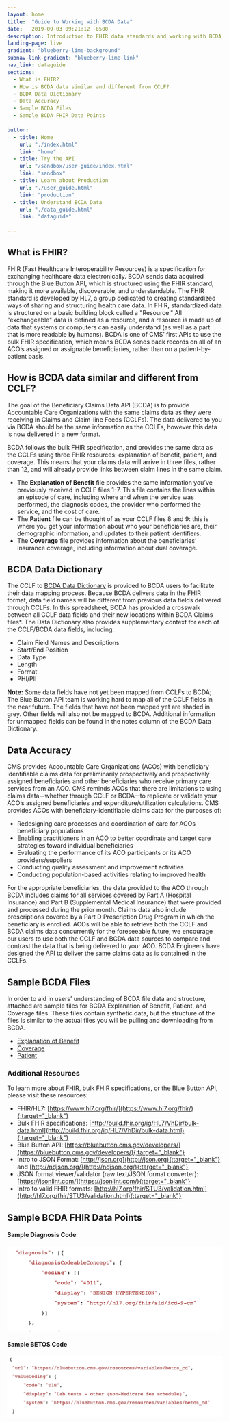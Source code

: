 ```yaml
---
layout: home
title:  "Guide to Working with BCDA Data"
date:   2019-09-03 09:21:12 -0500
description: Introduction to FHIR data standards and working with BCDA data.
landing-page: live
gradient: "blueberry-lime-background"
subnav-link-gradient: "blueberry-lime-link"
nav_link: dataguide
sections:
  - What is FHIR?
  - How is BCDA data similar and different from CCLF?
  - BCDA Data Dictionary
  - Data Accuracy
  - Sample BCDA Files
  - Sample BCDA FHIR Data Points

button:
  - title: Home
    url: "./index.html"
    link: "home"
  - title: Try the API
    url: "/sandbox/user-guide/index.html"
    link: "sandbox"
  - title: Learn about Production
    url: "./user_guide.html"
    link: "production"
  - title: Understand BCDA Data
    url: "./data_guide.html"
    link: "dataguide"

---
```


## What is FHIR?
FHIR (Fast Healthcare Interoperability Resources) is a specification for exchanging healthcare data electronically. BCDA sends data acquired through the Blue Button API, which is structured using the FHIR standard, making it more available, discoverable, and understandable. The FHIR standard is developed by HL7, a group dedicated to creating standardized ways of sharing and structuring health care data.
In FHIR, standardized data is structured on a basic building block called a "Resource." All "exchangeable" data is defined as a resource, and a resource is made up of data that systems or computers can easily understand (as well as a part that is more readable by humans).
BCDA is one of CMS’ first APIs to use the bulk FHIR specification, which means BCDA sends back records on all of an ACO’s assigned or assignable beneficiaries, rather than on a patient-by-patient basis.

## How is BCDA data similar and different from CCLF?
The goal of the Beneficiary Claims Data API (BCDA) is to provide Accountable Care Organizations with the same claims data as they were receiving in Claims and Claim-line Feeds (CCLFs). The data delivered to you via BCDA should be the same information as the CCLFs, however this data is now delivered in a new format.

BCDA follows the bulk FHIR specification, and provides the same data as the CCLFs using three FHIR resources: explanation of benefit, patient, and coverage. This means that your claims data will arrive in three files, rather than 12, and will already provide links between claim lines in the same claim.

* The **Explanation of Benefit** file provides the same information you’ve previously received in CCLF files 1-7. This file contains the lines within an episode of care, including where and when the service was performed, the diagnosis codes, the provider who performed the service, and the cost of care.
* The **Patient** file can be thought of as your CCLF files 8 and 9: this is where you get your information about who your beneficiaries are, their demographic information, and updates to their patient identifiers.
* The **Coverage** file provides information about the beneficiaries’ insurance coverage, including information about dual coverage.

## BCDA Data Dictionary
The CCLF to [BCDA Data Dictionary](assets/data/CCLF_BCDA_BB_Crosswalk.xlsx) is provided to BCDA users to facilitate their data mapping process. Because BCDA delivers data in the FHIR format, data field names will be different from previous data fields delivered through CCLFs. In this spreadsheet, BCDA has provided a crosswalk between all CCLF data fields and their new locations within BCDA Claims files*. The Data Dictionary also provides supplementary context for each of the CCLF/BCDA data fields, including:
* Claim Field Names and Descriptions
* Start/End Position
* Data Type
* Length
* Format
* PHI/PII

**Note:** Some data fields have not yet been mapped from CCLFs to BCDA; The Blue Button API team is working hard to map all of the CCLF fields in the near future. The fields that have not been mapped yet are shaded in grey. Other fields will also not be mapped to BCDA. Additional information for unmapped fields can be found in the notes column of the BCDA Data Dictionary.

## Data Accuracy
CMS provides Accountable Care Organizations (ACOs) with beneficiary identifiable claims data for preliminarily prospectively and prospectively assigned beneficiaries and other beneficiaries who receive primary care services from an ACO. CMS reminds ACOs that there are limitations to using claims data--whether through CCLF or BCDA--to replicate or validate your ACO’s assigned beneficiaries and expenditure/utilization calculations. CMS provides ACOs with beneficiary-identifiable claims data for the purposes of:
* Redesigning care processes and coordination of care for ACOs beneficiary populations
* Enabling practitioners in an ACO to better coordinate and target care strategies toward individual beneficiaries
* Evaluating the performance of its ACO participants or its ACO providers/suppliers
* Conducting quality assessment and improvement activities
* Conducting population-based activities relating to improved health

For the appropriate beneficiaries, the data provided to the ACO through BCDA includes claims for all services covered by Part A (Hospital Insurance) and Part B (Supplemental Medical Insurance) that were provided and processed during the prior month. Claims data also include prescriptions covered by a Part D Prescription Drug Program in which the beneficiary is enrolled. ACOs will be able to retrieve both the CCLF and BCDA claims data concurrently for the foreseeable future; we encourage our users to use both the CCLF and BCDA data sources to compare and contrast the data that is being delivered to your ACO. BCDA Engineers have designed the API to deliver the same claims data as is contained in the CCLFs.

## Sample BCDA Files
In order to aid in users’ understanding of BCDA file data and structure, attached are sample files for BCDA Explanation of Benefit, Patient, and Coverage files. These files contain synthetic data, but the structure of the files is similar to the actual files you will be pulling and downloading from BCDA.

* [Explanation of Benefit](assets/data/ExplanationOfBenefit.ndjson)
* [Coverage](assets/data/Coverage.ndjson)
* [Patient](assets/data/Patient.ndjson)

### Additional Resources
To learn more about FHIR, bulk FHIR specifications, or the Blue Button API, please visit these resources:

* FHIR/HL7: [https://www.hl7.org/fhir/](https://www.hl7.org/fhir/){:target="_blank"}
* Bulk FHIR specifications: [http://build.fhir.org/ig/HL7/VhDir/bulk-data.html](http://build.fhir.org/ig/HL7/VhDir/bulk-data.html){:target="_blank"}
* Blue Button API: [https://bluebutton.cms.gov/developers/](https://bluebutton.cms.gov/developers/){:target="_blank"}
* Intro to JSON Format: [http://json.org](http://json.org){:target="_blank"} and [http://ndjson.org/](http://ndjson.org/){:target="_blank"}
* JSON format viewer/validator (raw text/JSON format converter): [https://jsonlint.com/](https://jsonlint.com/){:target="_blank"}
* Intro to valid FHIR formats: [http://hl7.org/fhir/STU3/validation.html](http://hl7.org/fhir/STU3/validation.html){:target="_blank"}

## Sample BCDA FHIR Data Points

#### Sample Diagnosis Code
<img src="assets/img/data_guide_01.png" alt="sample diagnosis code" />

#### Sample BETOS Code
<img src="assets/img/data_guide_02.png" alt="sample betos code" />